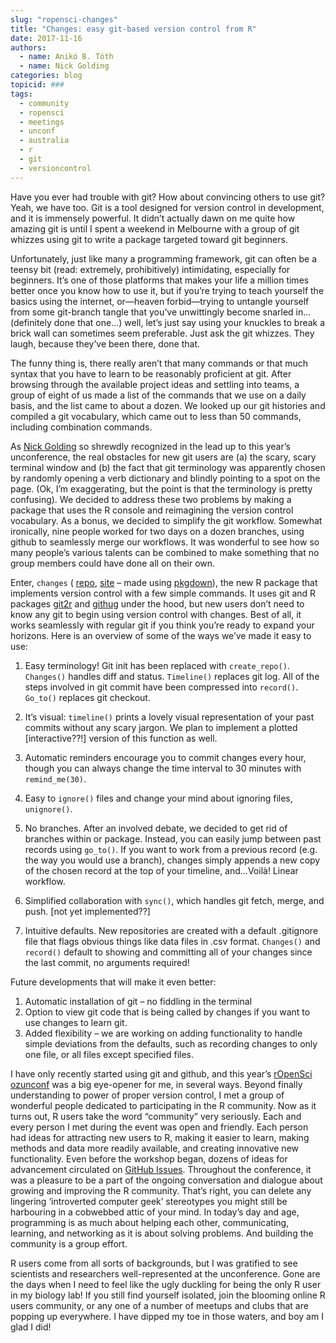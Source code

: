 ```yaml
---
slug: "ropensci-changes"
title: "Changes: easy git-based version control from R"
date: 2017-11-16
authors:
  - name: Anikó B. Tóth
  - name: Nick Golding
categories: blog
topicid: ###
tags:
  - community
  - ropensci
  - meetings
  - unconf
  - australia
  - r
  - git
  - versioncontrol
---
```


Have you ever had trouble with git?  How about convincing others to use git? Yeah, we have too. Git is a tool designed for version control in development, and it is immensely powerful. It didn’t actually dawn on me quite how amazing git is until I spent a weekend in Melbourne with a group of git whizzes using git to write a package targeted toward git beginners. 

Unfortunately, just like many a programming framework, git can often be a teensy bit (read: extremely, prohibitively) intimidating, especially for beginners. It’s one of those platforms that makes your life a million times better once you know how to use it, but if you’re trying to teach yourself the basics using the internet, or—heaven forbid—trying to untangle yourself from some git-branch tangle that you’ve unwittingly become snarled in… (definitely done that one…) well, let’s just say using your knuckles to break a brick wall can sometimes seem preferable. Just ask the git whizzes. They laugh, because they’ve been there, done that. 

The funny thing is, there really aren’t that many commands or that much syntax that you have to learn to be reasonably proficient at git. After browsing through the available project ideas and settling into teams, a group of eight of us made a list of the commands that we use on a daily basis, and the list came to about a dozen. We looked up our git histories and compiled a git vocabulary, which came out to less than 50 commands, including combination commands. 

As [Nick Golding](https://github.com/goldingn) so shrewdly recognized in the lead up to this year’s unconference, the real obstacles for new git users are (a) the scary, scary terminal window and (b) the fact that git terminology was apparently chosen by randomly opening a verb dictionary and blindly pointing to a spot on the page. (Ok, I’m exaggerating, but the point is that the terminology is pretty confusing). We decided to address these two problems by making a package that uses the R console and reimagining the version control vocabulary. As a bonus, we decided to simplify the git workflow. Somewhat ironically, nine people worked for two days on a dozen branches, using github to seamlessly merge our workflows. It was wonderful to see how so many people’s various talents can be combined to make something that no group members could have done all on their own. 

Enter, `changes` ( [repo](https://github.com/ropenscilabs/ozrepro), [site](https://ropenscilabs.github.io/ozrepro/) – made using [pkgdown](https://github.com/hadley/pkgdown)), the new R package that implements version control with a few simple commands. It uses git and R packages [git2r](https://cran.r-project.org/web/packages/git2r/index.html) and [githug](https://github.com/jennybc/githug) under the hood, but new users don’t need to know any git to begin using version control with changes. Best of all, it works seamlessly with regular git if you think you’re ready to expand your horizons. Here is an overview of some of the ways we’ve made it easy to use:

1.	Easy terminology!  Git init has been replaced with `create_repo()`. 
`Changes()` handles diff and status. 
`Timeline()` replaces git log. 
All of the steps involved in git commit have been compressed into `record()`. 
`Go_to()` replaces git checkout.

2.	It’s visual: `timeline()` prints a lovely visual representation of your past commits without any scary jargon. We plan to implement a plotted [interactive??!] version of this function as well. 

3.	Automatic reminders encourage you to commit changes every hour, though you can always change the time interval to 30 minutes with `remind_me(30)`. 

4.	Easy to `ignore()` files and change your mind about ignoring files, `unignore()`. 

5.	No branches. After an involved debate, we decided to get rid of branches within or package. Instead, you can easily jump between past records using `go_to()`. If you want to work from a previous record (e.g. the way you would use a branch), changes simply appends a new copy of the chosen record at the top of your timeline, and…Voilà! Linear workflow. 

6.	Simplified collaboration with `sync()`, which handles git fetch, merge, and push. [not yet implemented??]

7.	Intuitive defaults. New repositories are created with a default .gitignore file that flags obvious things like data files in .csv format. `Changes()` and `record()` default to showing and committing all of your changes since the last commit, no arguments required!

Future developments that will make it even better:

1.	Automatic installation of git – no fiddling in the terminal
2.	Option to view git code that is being called by changes if you want to use changes to learn git. 
3.	Added flexibility – we are working on adding functionality to handle simple deviations from the defaults, such as recording changes to only one file, or all files except specified files.

I have only recently started using git and github, and this year’s [rOpenSci ozunconf](https://ozunconf17.ropensci.org/) was a big eye-opener for me, in several ways. Beyond finally understanding to power of proper version control, I met a group of wonderful people dedicated to participating in the R community. Now as it turns out, R users take the word “community” very seriously. Each and every person I met during the event was open and friendly. Each person had ideas for attracting new users to R, making it easier to learn, making methods and data more readily available, and creating innovative new functionality. Even before the workshop began, dozens of ideas for advancement circulated on [GitHub Issues](https://github.com/ropensci/ozunconf17/issues). Throughout the conference, it was a pleasure to be a part of the ongoing conversation and dialogue about growing and improving the R community. That’s right, you can delete any lingering ‘introverted computer geek’ stereotypes you might still be harbouring in a cobwebbed attic of your mind. In today’s day and age, programming is as much about helping each other, communicating, learning, and networking as it is about solving problems. And building the community is a group effort. 

R users come from all sorts of backgrounds, but I was gratified to see scientists and researchers well-represented at the unconference. Gone are the days when I need to feel like the ugly duckling for being the only R user in my biology lab!  If you still find yourself isolated, join the blooming online R users community, or any one of a number of meetups and clubs that are popping up everywhere. I have dipped my toe in those waters, and boy am I glad I did! 

